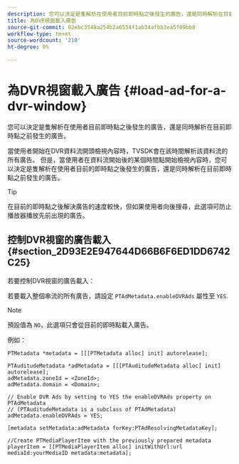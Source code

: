 ```yaml
---
description: 您可以決定是隻解析在使用者目前即時點之後發生的廣告，還是同時解析在目前即時點之前發生的廣告。
title: 為DVR視窗載入廣告
source-git-commit: 02ebc3548a254b2a6554f1ab34afbb3ea5f09bb8
workflow-type: tm+mt
source-wordcount: '210'
ht-degree: 0%

---
```


# 為DVR視窗載入廣告 {#load-ad-for-a-dvr-window}

您可以決定是隻解析在使用者目前即時點之後發生的廣告，還是同時解析在目前即時點之前發生的廣告。

當使用者開始在DVR資料流開頭檢視內容時，TVSDK會在該時間解析該資料流的所有廣告。 但是，當使用者在資料流開始後的某個時間點開始檢視內容時，您可以決定是隻解析在使用者目前的即時點之後發生的廣告，還是同時解析在目前即時點之前發生的廣告。

>[!TIP]
>
>在目前的即時點之後解決廣告的速度較快，但如果使用者向後搜尋，此選項可防止播放器播放先前出現的廣告。

## 控制DVR視窗的廣告載入 {#section_2D93E2E947644D66B6F6ED1DD6742C25}

若要控制DVR視窗的廣告載入：

若要載入整個串流的所有廣告，請設定 `PTAdMetadata.enableDVRAds` 屬性至 `YES`.

>[!NOTE]
>
>預設值為 `NO`，此選項只會從目前的即時點載入廣告。

例如：

```
PTMetadata *metadata = [[[PTMetadata alloc] init] autorelease]; 
 
PTAuditudeMetadata *adMetadata = [[[PTAuditudeMetadata alloc] init] autorelease];  
adMetadata.zoneId = <ZoneId>; 
adMetadata.domain = <Domain>; 
 
// Enable DVR Ads by setting to YES the enableDVRAds property on PTAdMetadata  
// (PTAuditudeMetadata is a subclass of PTAdMetadata)  
adMetadata.enableDVRAds = YES; 
 
[metadata setMetadata:adMetadata forKey:PTAdResolvingMetadataKey]; 
 
//Create PTMediaPlayerItem with the previously prepared metadata    
playerItem = [[PTMediaPlayerItem alloc] initWithUrl:url mediaId:yourMediaID metadata:metadata]; 
```
